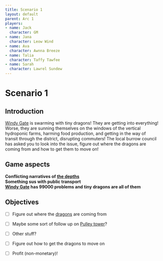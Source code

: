 ```yaml
---
title: Scenario 1
layout: default
parent: Arc 1
players:
- name: Jack
  character: GM
- name: Jana
  character: Leow Wind
- name: Ava
  character: Awnna Breeze
- name: Talia
  character: Taffy Tawfee
- name: Sarah
  character: Lawrel Sundew
---
```


# Scenario 1

## Introduction
[Windy Gate](/FATE_in_the_BAWG/locations/Windy_Gate.html) is swarming with tiny dragons! They are getting into everything! Worse, they are sunning themselves on the windows of the vertical hydroponic farms, harming food production, and getting in the way of transit through the district, disrupting commuters! The local burrow council has asked you to look into the issue, figure out where the dragons are coming from and how to get them to move on!

## Game aspects
**Conflicting narratives of [the depths](/FATE_in_the_BAWG/locations/The_Depths.html)** \
**Something sus with public transport** \
**[Windy Gate](/FATE_in_the_BAWG/locations/Windy_Gate.html) has 99000 problems and tiny dragons are all of them** 

## Objectives
- [ ] Figure out where the [dragons](/FATE_in_the_BAWG/creatures/Dragons.html) are coming from
- [ ] Maybe some sort of follow up on [Pulley tower](/FATE_in_the_BAWG/locations/Pulley_tower.html)?
- [ ] Other stuff?
- [ ] Figure out how to get the dragons to move on
- [ ] Profit (non-monetary)!


